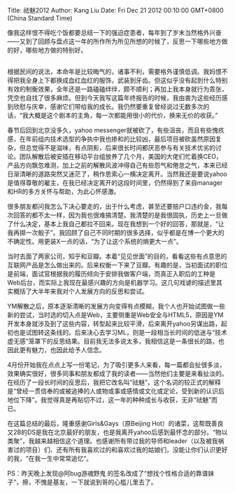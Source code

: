 Title: 祛魅2012
Author: Kang Liu
Date: Fri Dec 21 2012 00:10:00 GMT+0800 (China Standard Time)

像我这样恨不得吃个饭都要总结一下的强迫症患者，每年到了岁末当然格外兴奋——又到了回顾与盘点这一年的所作所为所见所想的时候了，反思一下哪些地方做的好，哪些地方做的特别好。

## 

根据民间的说法，本命年是比较晦气的，诸事不利，需要格外谨慎低调。我妈恨不得把我全身上下都换成血红血红的服饰，武装到牙齿。但这似乎没有起到什么特别有效的制衡效果，全年还是一路磕磕绊绊，颇不顺利；再加上我本身就行为乖张，凭空也自找了很多麻烦。但到今天我写这篇年终报告的时候，我由衷为这些经历感到欣慰与庆幸，感谢它们带给我的成长。我仍然要重复曾经说过无数多次的话，“我大概是这个剧本的主角，每一次都能用很小的代价，换来无价的收获。”

春节后回到北京没多久，yahoo messenger就被砍了，有些沮丧，而且有些愧疚感，在年前组内技术选型的争执中我也掺和的比较凶，最后项目被砍虽然原因复杂，但总觉得不是滋味，有点阴影，后来很长时间都厌恶参与有关技术优劣的讨论。团队解散后被安插在移动平台组放养了几个月，美国的大佬们忙着换CEO，产品方向飘忽难测，加上之前的解散风波冲得自己有些怨气和倦怠之气，本来已经日渐清晰的道路突然又迷茫了，稍作思索心一横决定离开。当然我还是要说yahoo是值得尊敬的雇主，在我已经决定离开的这段时间里，仍然得到了来自manager和HR的多方关怀与帮助，为此心怀感激。

很多朋友都问我怎么下决心要走的，出于什么考虑，甚至还要赔户口违约金，我每次回答的都不太一样，因为我也很难搞清楚。我清楚的是我很固执，历史上一旦做了什么决定，基本上我自己都拉不回来。现在我想到一个好的回答，那就是，“让我再掷一次骰子”。我回顾了自己不同时期的很多选择，似乎都是在博一个更大的不确定性。用更装X一点的话，“为了让这个系统的熵更大一点”。

当时去面了两家公司，知乎和豆瓣。本着“见见世面”的目的，看看这些有点意思的互联网产品是怎么做出来的。后来权衡一下来了豆瓣。有趣的是，当初面试的职位是前端，面试官根据我的履历倾向于安排我做客户端，而真正入职后的工种是Web后台，而实际上我现在最感兴趣的方向是机器学习。这几句戏谑的描述里其实概括了大半年来我对个人发展方向的反思和尝试。

YM解散之后，原本逐渐清晰的发展方向变得有点模糊，我个人也开始试图做一些新的尝试，当时选的切入点是Web，主要侧重是Web安全与HTML5，原因是YM开发本身就涉及到了这些内容，转型起来比较平滑，后来离开yahoo另谋出路，起初也是试图转这条线的。后来决心去学习ML，则是一段相当长时间的低迷与“技术虚无感”笼罩下的反思结果。目前我无法多说太多，我相信这是一条很长的路，也因此更有魅力，也因此给予人信念。

4月份开始我在点点上写一份笔记，为了吸引更多人来看，每一篇都会扯很多淡，效果确实很好，很多同事和朋友都成了我的读者——当然他们主要是来看扯淡的。在经历了一段长时间的反思后，我把它改名叫“祛魅”，这个名词的较正式的解释是“曾经一贯信奉的或被追捧的人或物或事或感情或文化或定论，受到新的认识后地位下降”。我觉得真是再贴切不过，这一年的种种成长与收获，无非“祛魅”而已。

在这篇总结的最后，隆重感谢Girls&Gays（原Beijing Hot）的诸菜，这帮既善良又2B的DS是我在北京最好的朋友，也是我离开yahoo后感到最怀念的部分。“物以类聚”，我越来越相信这个道理。也感谢所有带过我的导师和leader（以及被我祸害过的项目）们、还有所有我喜欢过的和喜欢过我的姑娘们，没能让你们认识更好的我，“在我一生中常常追忆”。

PS：昨天晚上发现@阿bug游魂野鬼 的签名改成了“想找个性格合适的靠谱妹子”，擦，不愧是基友，一下就说到哥的心槛儿里去了。